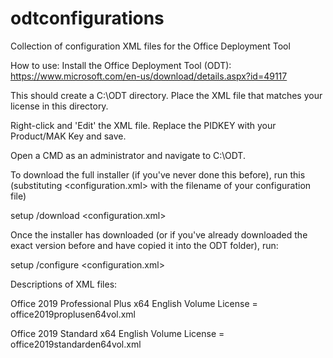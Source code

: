 # odtconfigurations
Collection of configuration XML files for the Office Deployment Tool

How to use:
Install the Office Deployment Tool (ODT): https://www.microsoft.com/en-us/download/details.aspx?id=49117

This should create a C:\ODT directory.  Place the XML file that matches your license in this directory.  

Right-click and 'Edit' the XML file.  Replace the PIDKEY with your Product/MAK Key and save.

Open a CMD as an administrator and navigate to C:\ODT.

To download the full installer (if you've never done this before), run this (substituting <configuration.xml> with the filename of your configuration file)

setup /download <configuration.xml>

Once the installer has downloaded (or if you've already downloaded the exact version before and have copied it into the ODT folder), run:

setup /configure <configuration.xml>

Descriptions of XML files:

Office 2019 Professional Plus x64 English Volume License = office2019proplusen64vol.xml

Office 2019 Standard x64 English Volume License = office2019standarden64vol.xml
